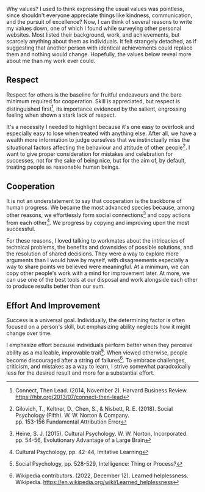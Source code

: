 Why values? I used to think expressing the usual values was pointless, since shouldn't everyone appreciate things like kindness, communication, and the pursuit of excellence? Now, I can think of several reasons to write my values down, one of which I found while surveying other personal websites. Most listed their background, work, and achievements, but scarcely anything about them as individuals. It felt strangely detached, as if suggesting that another person with identical achievements could replace them and nothing would change. Hopefully, the values below reveal more about me than my work ever could.

## Respect

Respect for others is the baseline for fruitful endeavours and the bare minimum required for cooperation. Skill is appreciated, but respect is distinguished first[^1], its importance evidenced by the salient, engrossing feeling when shown a stark lack of respect.

It's a necessity I needed to highlight because it's one easy to overlook and especially easy to lose when treated with anything else. After all, we have a wealth more information to judge ourselves that we instinctually miss the situational factors affecting the behaviour and attitude of other people[^2]. I want to give proper consideration for mistakes and celebration for successes, not for the sake of being nice, but for the aim of, by default, treating people as reasonable human beings.

## Cooperation 

It is not an understatement to say that cooperation is the backbone of human progress. We became the most advanced species because, among other reasons, we effortlessly form social connections[^3] and copy actions from each other[^4]. We progress by copying and improving upon the most successful.

For these reasons, I loved talking to workmates about the intricacies of technical problems, the benefits and downsides of possible solutions, and the resolution of shared decisions. They were a way to explore more arguments than I would have by myself, with disagreements especially a way to share points we believed were meaningful. At a minimum, we can copy other people's work with a mind for improvement later. At more, we can use one of the best tools at our disposal and work alongside each other to produce results better than our sum.

## Effort And Improvement

Success is a universal goal. Individually, the determining factor is often focused on a person's skill, but emphasizing ability neglects how it might change over time.

I emphasize effort because individuals perform better when they perceive ability as a malleable, improvable trait[^5]. When viewed otherwise, people become discouraged after a string of failures[^6]. To embrace challenges, criticism, and mistakes as a way to learn, I strive somewhat paradoxically less for the desired result and more for a substantial effort.

[^1]: Connect, Then Lead. (2014, November 2). Harvard Business Review. https://hbr.org/2013/07/connect-then-lead
[^2]: Gilovich, T., Keltner, D., Chen, S., & Nisbett, R. E. (2018). Social Psychology (Fifth). W. W. Norton & Company.  
pp. 153-156 Fundamental Attribution Error
[^3]: Heine, S. J. (2015). Cultural Psychology. W. W. Norton, Incorporated.  
pp. 54-56, Evolutionary Advantage of a Large Brain
[^4]: Cultural Psychology[^3], pp. 42-44, Imitative Learning
[^5]: Social Psychology[^2], pp. 528-529, Intelligence: Thing or Process?
[^6]: Wikipedia contributors. (2022, December 12). Learned helplessness. Wikipedia. https://en.wikipedia.org/wiki/Learned_helplessness